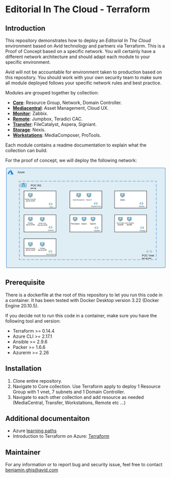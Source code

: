 # Editorial In The Cloud - Terraform

## Introduction

This repository demonstrates how to deploy an *Editorial In The Cloud* environment based on Avid technology and partners via Terraform. This is a Proof of Concept based on a specific network. You will certainly have a different network architecture and should adapt each module to your specific environment. 

Avid will not be accountable for environment taken to production based on this repository. You should work with your own security team to make sure all module deployed follows your specific network rules and best practice. 

 Modules are grouped together by collection: 

- [**Core**](https://github.com/avid-technology/VideoEditorialInTheCloud/tree/master/Avid_Edit_In_The_Cloud_Terraform/Core): Resource Group, Network, Domain Controller.
- [**Mediacentral**](https://github.com/avid-technology/VideoEditorialInTheCloud/tree/master/Avid_Edit_In_The_Cloud_Terraform/Mediacentral): Asset Management, Cloud UX.
- [**Monitor**](https://github.com/avid-technology/VideoEditorialInTheCloud/tree/master/Avid_Edit_In_The_Cloud_Terraform/Monitor): Zabbix.
- [**Remote**](https://github.com/avid-technology/VideoEditorialInTheCloud/tree/master/Avid_Edit_In_The_Cloud_Terraform/Remote): Jumpbox, Teradici CAC.
- [**Transfer**](https://github.com/avid-technology/VideoEditorialInTheCloud/tree/master/Avid_Edit_In_The_Cloud_Terraform/Transfer): FileCatalyst, Aspera, Signiant.
- [**Storage**](https://github.com/avid-technology/VideoEditorialInTheCloud/tree/master/Avid_Edit_In_The_Cloud_Terraform/Storage): Nexis.
- [**Workstations**](https://github.com/avid-technology/VideoEditorialInTheCloud/tree/master/Avid_Edit_In_The_Cloud_Terraform/Workstations): MediaComposer, ProTools.

Each module contains a readme documentation to explain what the collection can build.

For the proof of concept, we will deploy the following network: 

![current + Next Version](./network.png)

## Prerequisite

There is a dockerfile at the root of this repository to let you run this code in a container. It has been tested with Docker Desktop version 3.22 (Docker Engine 20.10.5). 

If you decide not to run this code in a container, make sure you have the following tool and version: 

- Terraform >= 0.14.4
- Azure CLI >= 2.17.1
- Ansible >= 2.9.6
- Packer >= 1.6.6
- Azurerm >= 2.26

## Installation 

1. Clone entire repository.
1. Navigate to Core collection. Use Terraform apply to deploy 1 Resource Group with 1 vnet, 7 subnets and 1 Domain Controller.
1. Navigate to each other collection and add resource as needed (MediaCentral, Transfer, Workstations, Remote etc ...)  

## Additional documentaiton

- Azure [learning paths](https://docs.microsoft.com/en-us/learn/azure/)
- Introduction to Terraform on Azure: [Terraform](https://learn.hashicorp.com/tutorials/terraform/infrastructure-as-code?in=terraform/aws-get-started)

## Maintainer

For any information or to report bug and security issue, feel free to contact benjamin.ghis@avid.com 



